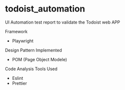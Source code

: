 # todoist_automation
UI Automation test report to validate the Todoist web APP

Framework
- Playwright

Design Pattern Implemented
- POM (Page Object Modele)

Code Analysis Tools Used
- Eslint
- Prettier